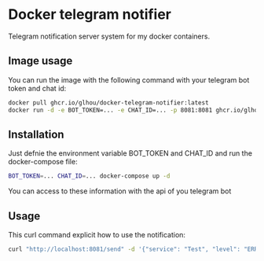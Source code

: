 # Docker telegram notifier
Telegram notification server system for my docker containers.

## Image usage

You can run the image with the following command with your telegram bot token and chat id:

```bash
docker pull ghcr.io/glhou/docker-telegram-notifier:latest
docker run -d -e BOT_TOKEN=... -e CHAT_ID=... -p 8081:8081 ghcr.io/glhou/docker-telegram-notifier:latest
```

## Installation
Just defnie the environment variable BOT_TOKEN and CHAT_ID and run the docker-compose file:
```bash
BOT_TOKEN=... CHAT_ID=... docker-compose up -d
```

You can access to these information with the api of you telegram bot

## Usage
This curl command explicit how to use the notification:
```bash
curl "http://localhost:8081/send" -d '{"service": "Test", "level": "ERROR", "message":"zsh: command not found: python"}' -H "Content-Type: application/json"
```

